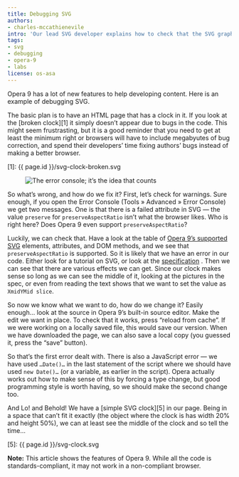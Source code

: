```yaml
---
title: Debugging SVG
authors:
- charles-mccathienevile
intro: 'Our lead SVG developer explains how to check that the SVG graphics you create really is compatible and working as intended.'
tags:
- svg
- debugging
- opera-9
- labs
license: os-asa
---
```


Opera 9 has a lot of new features to help developing content. Here is an example of debugging SVG.

The basic plan is to have an HTML page that has a clock in it. If you look at the [broken clock][1] it simply doesn’t appear due to bugs in the code. This might seem frustrasting, but it is a good reminder that you need to get at least the minimum right or browsers will have to include megabyutes of bug correction, and spend their developers’ time fixing authors’ bugs instead of making a better browser.

[1]: {{ page.id }}/svg-clock-broken.svg

<figure block="figure">
	<img elem="media" src="{{ page.id }}/error-console.gif" alt="The error console; it’s the idea that counts">
</figure>

So what’s wrong, and how do we fix it? First, let’s check for warnings. Sure enough, if you open the Error Console (Tools » Advanced » Error Console) we get two messages. One is that there is a failed attribute in SVG — the value `preserve` for `preserveAspectRatio` isn’t what the browser likes. Who is right here? Does Opera 9 even support `preserveAspectRatio`?

Luckily, we can check that. Have a look at the table of [Opera 9’s supported SVG][3] elements, attributes, and DOM methods, and we see that `preserveAspectRatio` is supported. So it is likely that we have an error in our code. Either look for a tutorial on SVG, or look at the [specification][4] . Then we can see that there are various effects we can get. Since our clock makes sense so long as we can see the middle of it, looking at the pictures in the spec, or even from reading the text shows that we want to set the value as `XmidYMid slice`.

[3]: http://www.opera.com/docs/specs/opera9/svg/
[4]: http://www.w3.org/TR/SVG/coords.html#PreserveAspectRatioAttribute

So now we know what we want to do, how do we change it? Easily enough... look at the source in Opera 9’s built-in source editor. Make the edit we want in place. To check that it works, press “reload from cache”. If we were working on a locally saved file, this would save our version. When we have downloaded the page, we can also save a local copy (you guessed it, press the “save” button).

So that’s the first error dealt with. There is also a JavaScript error — we have used `…Date()…` in the last statement of the script where we should have used `new Date()…` (or a variable, as earlier in the script). Opera actually works out how to make sense of this by forcing a type change, but good programming style is worth having, so we should make the second change too.

<figure block="figure">
	<object type="image/svg+xml" data="{{ page.id }}/svg-clock.svg" elem="media"></object>
</figure>

And Lo! and Behold! We have a [simple SVG clock][5] in our page. Being in a space that can’t fit it exactly (the object where the clock is has width 20% and height 50%), we can at least see the middle of the clock and so tell the time…

[5]: {{ page.id }}/svg-clock.svg

**Note:** This article shows the features of Opera 9. While all the code is standards-compliant, it may not work in a non-compliant browser.
